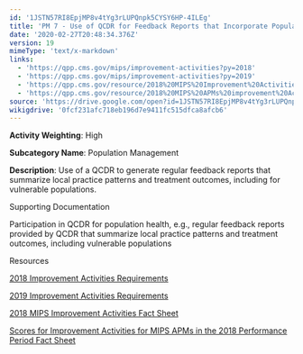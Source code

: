 ```yaml
---
id: '1JSTN57RI8EpjMP8v4tYg3rLUPQnpk5CYSY6HP-4ILEg'
title: 'PM 7 - Use of QCDR for Feedback Reports that Incorporate Population Health'
date: '2020-02-27T20:48:34.376Z'
version: 19
mimeType: 'text/x-markdown'
links:
  - 'https://qpp.cms.gov/mips/improvement-activities?py=2018'
  - 'https://qpp.cms.gov/mips/improvement-activities?py=2019'
  - 'https://qpp.cms.gov/resource/2018%20MIPS%20Improvement%20Activities%20Fact%20Sheet'
  - 'https://qpp.cms.gov/resource/2018%20MIPS%20APMs%20improvement%20Activities%20scores%20fact%20sheet'
source: 'https://drive.google.com/open?id=1JSTN57RI8EpjMP8v4tYg3rLUPQnpk5CYSY6HP-4ILEg'
wikigdrive: '0fcf231afc718eb196d7e9411fc515dfca8afcb6'
---
```

**Activity Weighting**: High

**Subcategory Name**: Population Management

**Description**: Use of a QCDR to generate regular feedback reports that summarize local practice patterns and treatment outcomes, including for vulnerable populations.

Supporting Documentation

Participation in QCDR for population health, e.g., regular feedback reports provided by QCDR that summarize local practice patterns and treatment outcomes, including vulnerable populations

Resources

[2018 Improvement Activities Requirements](https://qpp.cms.gov/mips/improvement-activities?py=2018)

[2019 Improvement Activities Requirements](https://qpp.cms.gov/mips/improvement-activities?py=2019)

[2018 MIPS Improvement Activities Fact Sheet](https://qpp.cms.gov/resource/2018%20MIPS%20Improvement%20Activities%20Fact%20Sheet)

[Scores for Improvement Activities for MIPS APMs in the 2018 Performance Period Fact Sheet](https://qpp.cms.gov/resource/2018%20MIPS%20APMs%20improvement%20Activities%20scores%20fact%20sheet)
